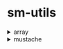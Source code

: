 # sm-utils


<details>
<summary>array</summary>

...
</details>
<details>
<summary>mustache</summary>

### about
mustache is [mustache templates](https://mustache.github.io/) **eval**uator
(reduced from [prototype](https://github.com/bobthecow/mustache.php))
### performance
This implementation (running in JIT mode) is comparable to JS implementation of
[mustache.js](https://github.com/janl/mustache.js)
(later has one [issue](https://github.com/janl/mustache.js/issues/65))
### spec
<https://github.com/mustache/spec>
deviations are:
- no `<` template parent (inheritance)
- no `>` template partials (inheritance)
- no `=` delimiter alternation, rendering with custom delimiters is possible
  but rendered template will not be cached, assuming preparation steps.
- no escaping by default, escape function or flag must be specified explicitly.
- no `{{{tripple stashes}}}`, this mode is set explicitly with `&` variable tag.
- template recursions are disabled by default.
### template syntax
<details>
<summary>delimiters</summary>

A pair of markers around text, for example `{{` and `}}`
are common (and default) in mustache templates, they also look like mustaches.

There is the left and the right delimiter, they should differ from each other
and be at least 2 characters long.

The choice of base delimiter depends on context, for example, in HTML
it may be reasonable to use `<!--` and `-->` which constitute a comment.
</details>
<details>
<summary>variables</summary>

When a simple `{{name}}` specified, it means a variable substitute.
Surrounding space is ignored so, `{{ name }}` is also valid.
The name must be alpha-numeric, for example:
`{{1}}`, `{{name}}`, `{{name1}}` or `{{1name}}`.

Dot notation looks like `{{name.1.has.a.value}}`
it specifies access to a nested variable by using names and dots.
</details>
<details>
<summary>if</summary>

if block is rendered when block value is truthy
```
{{#block}} truthy {{/block}}
```
</details>
<details>
<summary>if-not</summary>

if-not block is rendered when block value is falsy
```
{{^block}} falsy {{/block}}
```
</details>
<details>
<summary>if-else</summary>

if-else block has two sections, one is always rendered
```
{{#block}} truthy {{|}} falsy {{/block}}
```
</details>
<details>
<summary>if-not-else</summary>

if-not-else block has two sections, one is always rendered
```
{{^block}} falsy {{|}} truthy {{/block}}
```
</details>
<details>
<summary>switch</summary>

switch block is similar to if/if-else block.
only one section may be rendered.
```
  {{#block}}
    truthy section (default)
  {{|0}}
    zero (string)
  {{|1}}
    one (string/number)
  {{|2}}
    two (string/number)
  {{|}}
    falsy section
  {{/block}}
```
</details>
<details>
<summary>switch-not</summary>

switch-not block is similar to if-not block.
only one section may be rendered.
it is more natural than switch block because default section is not the first one.
```
  {{^block}}
    falsy section
  {{|0}}
    zero (string)
  {{|1}}
    one (string/number)
  {{|2}}
    two (string/number)
  {{|}}
    truthy section (default)
  {{/block}}
```
</details>

---
</details>


